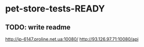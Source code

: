 # pet-store-tests-READY


## TODO: write readme



http://ip-6147.proline.net.ua:10080/
http://93.126.97.71:10080/api